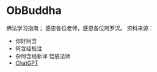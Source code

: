 # ObBuddha
佛法学习指南；
感恩各位老师，感恩各位阿罗汉。
资料来源：
- 你好阿含
- 阿含经校注
- 杂阿含经新译 悟慈法师
- [ChatGPT](https://chat.openai.com/)
